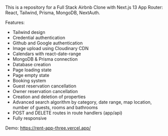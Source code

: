 This is a repository for a Full Stack Airbnb Clone with Next.js 13 App Router: React, Tailwind, Prisma, MongoDB, NextAuth.

Features:

- Tailwind design
- Credential authentication
- Github and Google authentication
- Image upload using Cloudinary CDN
- Calendars with react-date-range
- MongoDB & Prisma connection
- Database creation
- Page loading state
- Page empty state
- Booking system
- Guest reservation cancellation
- Owner reservation cancellation
- Creation and deletion of properties
- Advanced search algorithm by category, date range, map location, number of guests, rooms and bathrooms
- POST and DELETE routes in route handlers (app/api)
- Fully responsive

Demo: https://rent-app-three.vercel.app/
